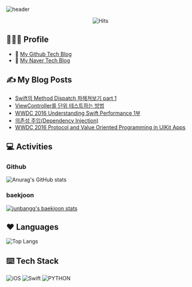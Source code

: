 ![header](https://capsule-render.vercel.app/api?type=Soft&color=auto&height=200&section=header&text=Welcome&fontSize=70&animation=fadeIn)
<div align=center>

  ![Hits](https://hits.seeyoufarm.com/api/count/incr/badge.svg?url=https%3A%2F%2Fgithub.com%2Fjunbangg&count_bg=%2379C83D&title_bg=%23555555&icon=&icon_color=%23E7E7E7&title=hits&edge_flat=false)

</div>

## 🙋🏻‍♂️ Profile

- 📘 [My Github Tech Blog](https://junbangg.github.io/blog/)
- 📗 [My Naver Tech Blog](https://blog.naver.com/wnstjr4620)

## ✍️ My Blog Posts
- [Swift의 Method Dispatch 파헤쳐보기 part 1](https://junbangg.github.io/swift/Method-Dispatch/)
- [ViewController를 단위 테스트하는 방법](https://junbangg.github.io/projects/Unit-Testing-ViewController/)
- [WWDC 2016 Understanding Swift Performance 1부](https://junbangg.github.io/wwdc/wwdc16-understanding-swift-performance-pt1/)
- [의존성 주입(Dependency Injection)](https://junbangg.github.io/swift/dependency-injection/)
- [WWDC 2016 Protocol and Value Oriented Programming in UIKit Apps](https://junbangg.github.io/wwdc/wwdc16-protocol-and-value-oriented-programming-in-uikit-apps/)

## 💻 Activities
### Github

![Anurag's GitHub stats](https://github-readme-stats.vercel.app/api?username=junbangg)

### baekjoon <br>

[![junbangg's baekjoon stats](http://mazassumnida.wtf/api/v2/generate_badge?boj=olafo0o)](https://solved.ac/olafo0o)


## ❤️ Languages

![Top Langs](https://github-readme-stats.vercel.app/api/top-langs/?username=junbangg)


## ⌨️ Tech Stack

![iOS](https://img.shields.io/badge/iOS-blue?style=flat-square&logo=_&logoColor=white)
![Swift](https://img.shields.io/badge/Swift-orange?style=flat-square&logo=Swift&logoColor=white)
![PYTHON](https://img.shields.io/badge/Python-3776ab?style=flat-square&logo=Python&logoColor=yellow)



